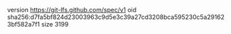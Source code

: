 version https://git-lfs.github.com/spec/v1
oid sha256:d7fa5bf824d23003963c9d5e3c39a27cd3208bca595230c5a291623bf582a7f1
size 3199
